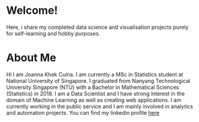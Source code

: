 # Welcome!
Here, i share my completed data science and visualisation projects purely for self-learning and hobby purposes.   

# About Me
Hi I am Joanna Khek Cuina. I am currently a MSc in Statistics student at National University of Singapore. I graduated from Nanyang Technological University Singapore (NTU) with a Bachelor in Mathematical Sciences (Statistics) in 2018. I am a Data Scientist and I have strong interest in the domain of Machine Learning as well as creating web applications. I am currently working in the public service and I am mainly involved in analytics and automation projects. You can find my linkedin profile [here](https://linkedin.com/in/joannakhek/)

